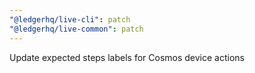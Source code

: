 ```yaml
---
"@ledgerhq/live-cli": patch
"@ledgerhq/live-common": patch
---
```


Update expected steps labels for Cosmos device actions
